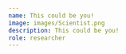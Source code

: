```yaml
---
name: This could be you!
image: images/Scientist.png
description: This could be you!
role: researcher
---
```

